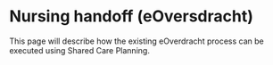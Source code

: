 # Nursing handoff (eOversdracht)
This page will describe how the existing eOverdracht process can be executed using Shared Care Planning.